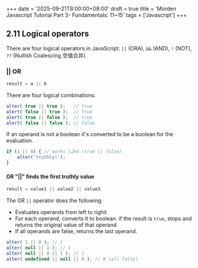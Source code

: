 +++
date = '2025-09-21T8:00:00+08:00'
draft = true
title = 'Morden Javascript Tutorial Part 3- Fundamentals: 11~15'
tags = ['Javascript']
+++

## 2.11 Logical operators
There are four logical operators in JavaScript: `||` (ORA), `&&` (AND), `!` (NOT), `??` (Nullish Coalescing 空值合并).

### || OR
```JavaScript
result = a || b
```
There are four logical combinations:
```JavaScript
alter( true || true );   // true
alert( false || true );  // true
alert( true || false );  // true
alert( false || false ); // false
```
If an operand is not a boolean it's converted to be a boolean for the evaluation.
```JavaScript
if (1 || 0) { // works like (true || false)
    alter('truthly!');
}
```

#### OR "||" finds the first truthly value
```JavaScript
result = value1 || value2 || value3
```
The OR `||` operator does the following:
- Evaluates operands from left to righit
- For each operand, converts it to boolean. if the result is `true`, stops and returns the original value of that operand
- If all operands are false, returns the last operand.

```JavaScript
alter( 1 || 0 ); // 1
alter( null || 1 ); // 1
alter( null || 0 || 1 ); // 1
alter( undefined || null || 0 ); // 0 (all falsy)
```
